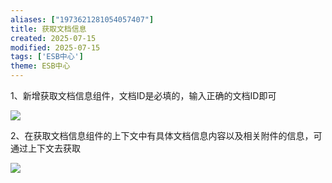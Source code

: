 ```yaml
---
aliases: ["1973621281054057407"]
title: 获取文档信息
created: 2025-07-15
modified: 2025-07-15
tags: ['ESB中心']
theme: ESB中心
---
```


1、新增获取文档信息组件，文档ID是必填的，输入正确的文档ID即可

![](d1ce5ffc958604b74cb1b3842063c0ae.jpg)

2、在获取文档信息组件的上下文中有具体文档信息内容以及相关附件的信息，可通过上下文去获取

![](472bcd82aba227dd4f358b15f113dc1a.jpg)